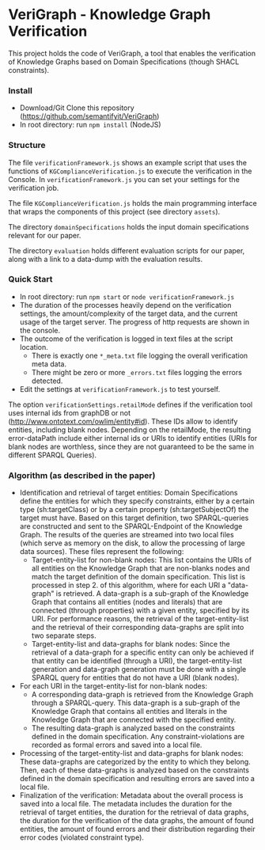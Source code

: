 # VeriGraph - Knowledge Graph Verification

This project holds the code of VeriGraph, a tool that enables the verification of Knowledge Graphs based on Domain Specifications (though SHACL constraints).

### Install

* Download/Git Clone this repository (https://github.com/semantifyit/VeriGraph)
* In root directory: run `npm install` (NodeJS)

### Structure 

The file `verificationFramework.js` shows an example script that uses the functions of `KGComplianceVerification.js` to execute the verification in the Console. In  `verificationFramework.js` you can set your settings for the verification job.

The file `KGComplianceVerification.js` holds the main programming interface that wraps the components of this project (see directory `assets`). 

The directory `domainSpecifications` holds the input domain specifications relevant for our paper.

The directory `evaluation` holds different evaluation scripts for our paper, along with a link to a data-dump with the evaluation results.

### Quick Start

* In root directory: run `npm start` or `node verificationFramework.js`
* The duration of the processes heavily depend on the verification settings, the amount/complexity of the target data, and the current usage of the target server. The progress of http requests are shown in the console. 
* The outcome of the verification is logged in text files at the script location.
    * There is exactly one `*_meta.txt` file logging the overall verification meta data.
    * There might be zero or more `_errors.txt` files logging the errors detected.
* Edit the settings at `verificationFramework.js` to test yourself.

The option `verificationSettings.retailMode` defines if the verification tool uses internal ids from graphDB or not (<http://www.ontotext.com/owlim/entity#id>). These IDs allow to identify entities, including blank nodes. Depending on the retailMode, the resulting error-dataPath include either internal ids or URIs to identify entities (URIs for blank nodes are worthless, since they are not guaranteed to be the same in different SPARQL Queries).

### Algorithm (as described in the paper)

* Identification and retrieval of target entities: Domain Specifications define the entities for which they specify constraints, either by a certain type (sh:targetClass) or by a certain property (sh:targetSubjectOf) the target must have. Based on this target definition, two SPARQL-queries are constructed and sent to the SPARQL-Endpoint of the Knowledge Graph. The results of the queries are streamed into two local files (which serve as memory on the disk, to allow the processing of large data sources). These files represent the following:
    * Target-entity-list for non-blank nodes: This list contains the URIs of all entities on the Knowledge Graph that are non-blanks nodes and match the target definition of the domain specification. This list is processed in step 2. of this algorithm, where for each URI a "data-graph" is retrieved. A data-graph is a sub-graph of the Knowledge Graph that contains all entities (nodes and literals) that are connected (through properties) with a given entity, specified by its URI. For performance reasons, the retrieval of the target-entity-list and the retrieval of their corresponding data-graphs are split into two separate steps.
    * Target-entity-list and data-graphs for blank nodes: Since the retrieval of a data-graph for a specific entity can only be achieved if that entity can be identified (through a URI), the target-entity-list generation and data-graph generation must be done with a single SPARQL query for entities that do not have a URI (blank nodes).   
* For each URI in the target-entity-list for non-blank nodes:
    * A corresponding data-graph is retrieved from the Knowledge Graph through a SPARQL-query. This data-graph is a sub-graph of the Knowledge Graph that contains all entities and literals in the Knowledge Graph that are connected with the specified entity.
    * The resulting data-graph is analyzed based on the constraints defined in the domain specification. Any constraint-violations are recorded as formal errors and saved into a local file.
* Processing of the target-entity-list and data-graphs for blank nodes: These data-graphs are categorized by the entity to which they belong. Then, each of these data-graphs is analyzed based on the constraints defined  in the domain specification and resulting errors are saved into a local file.
* Finalization of the verification: Metadata about the overall process is saved into a local file. The metadata includes the duration for the retrieval of target entities, the duration for the retrieval of data graphs, the duration for the verification of the data graphs, the amount of found entities, the amount of found errors and their distribution regarding their error codes (violated constraint type).